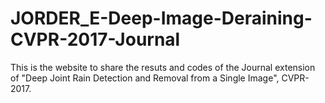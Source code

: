 # JORDER_E-Deep-Image-Deraining-CVPR-2017-Journal

This is the website to share the resuts and codes of the Journal extension of "Deep Joint Rain Detection and Removal from a Single Image", CVPR-2017.
